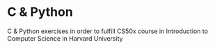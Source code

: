 # C & Python
C & Python exercises in order to fulfill CS50x course in Introduction to Computer Science in Harvard University

